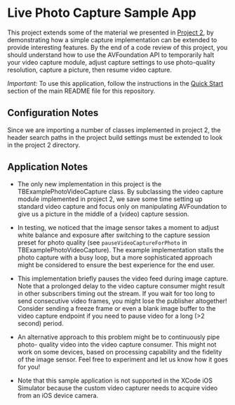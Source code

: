 Live Photo Capture Sample App
================================

This project extends some of the material we presented in [Project 2][1], by
demonstrating how a simple capture implementation can be extended to provide
interesting features. By the end of a code review of this project, you should
understand how to use the AVFoundation API to temporarily halt your video
capture module, adjust capture settings to use photo-quality resolution,
capture a picture, then resume video capture.

*Important:* To use this application, follow the instructions in the
[Quick Start](../README.md#quick-start) section of the main README file
for this repository.

Configuration Notes
-------------------

Since we are importing a number of classes implemented in project 2, the
header search paths in the project build settings must be extended to look
in the project 2 directory.

Application Notes
-----------------

*   The only new implementation in this project is the
    TBExamplePhotoVideoCapture class. By subclassing the video capture module
    implemented in project 2, we save some time setting up standard video
    capture and focus only on manipulating AVFoundation to give us a picture
    in the middle of a (video) capture session.

*   In testing, we noticed that the image sensor takes a moment to adjust white
    balance and exposure after switching to the capture session preset for photo
    quality (see `pauseVideoCaptureForPhoto` in TBExamplePhotoVideoCapture).
    The example implementation stalls the photo capture with a busy loop, but
    a more sophisticated approach might be considered to ensure the best
    experience for the end user.

*   This implementation briefly pauses the video feed during image capture. Note
    that a prolonged delay to the video capture consumer might result in other
    subscribers timing out the stream. If you wait for too long to send
    consecutive video frames, you might lose the publisher altogether! Consider
    sending a freeze frame or even a blank image buffer to the video capture
    endpoint if you need to pause video for a long (>2 second) period.

*   An alternative approach to this problem might be to continuously pipe photo-
    quality video into the video capture consumer. This might not work on some
    devices, based on processing capability and the fidelity of the image
    sensor. Feel free to experiment and let us know how it goes for you!

*   Note that this sample application is not supported in the XCode iOS
    Simulator because the custom video capturer needs to acquire video from an
    iOS device camera.

[1]: ../2.Lets-Build-OTPublisher
